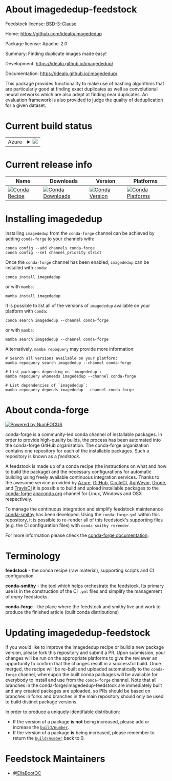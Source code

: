 About imagededup-feedstock
==========================

Feedstock license: [BSD-3-Clause](https://github.com/conda-forge/imagededup-feedstock/blob/main/LICENSE.txt)

Home: https://github.com/idealo/imagededup

Package license: Apache-2.0

Summary: Finding duplicate images made easy!

Development: https://idealo.github.io/imagededup/

Documentation: https://idealo.github.io/imagededup/

This package provides functionality to make use of hashing algorithms that are particularly good at finding exact duplicates as well as convolutional neural networks which are also adept at finding near duplicates. An evaluation framework is also provided to judge the quality of deduplication for a given dataset.

Current build status
====================


<table>
    
  <tr>
    <td>Azure</td>
    <td>
      <details>
        <summary>
          <a href="https://dev.azure.com/conda-forge/feedstock-builds/_build/latest?definitionId=23915&branchName=main">
            <img src="https://dev.azure.com/conda-forge/feedstock-builds/_apis/build/status/imagededup-feedstock?branchName=main">
          </a>
        </summary>
        <table>
          <thead><tr><th>Variant</th><th>Status</th></tr></thead>
          <tbody><tr>
              <td>linux_64_python3.10.____cpython</td>
              <td>
                <a href="https://dev.azure.com/conda-forge/feedstock-builds/_build/latest?definitionId=23915&branchName=main">
                  <img src="https://dev.azure.com/conda-forge/feedstock-builds/_apis/build/status/imagededup-feedstock?branchName=main&jobName=linux&configuration=linux%20linux_64_python3.10.____cpython" alt="variant">
                </a>
              </td>
            </tr><tr>
              <td>linux_64_python3.11.____cpython</td>
              <td>
                <a href="https://dev.azure.com/conda-forge/feedstock-builds/_build/latest?definitionId=23915&branchName=main">
                  <img src="https://dev.azure.com/conda-forge/feedstock-builds/_apis/build/status/imagededup-feedstock?branchName=main&jobName=linux&configuration=linux%20linux_64_python3.11.____cpython" alt="variant">
                </a>
              </td>
            </tr><tr>
              <td>linux_64_python3.12.____cpython</td>
              <td>
                <a href="https://dev.azure.com/conda-forge/feedstock-builds/_build/latest?definitionId=23915&branchName=main">
                  <img src="https://dev.azure.com/conda-forge/feedstock-builds/_apis/build/status/imagededup-feedstock?branchName=main&jobName=linux&configuration=linux%20linux_64_python3.12.____cpython" alt="variant">
                </a>
              </td>
            </tr><tr>
              <td>linux_64_python3.13.____cp313</td>
              <td>
                <a href="https://dev.azure.com/conda-forge/feedstock-builds/_build/latest?definitionId=23915&branchName=main">
                  <img src="https://dev.azure.com/conda-forge/feedstock-builds/_apis/build/status/imagededup-feedstock?branchName=main&jobName=linux&configuration=linux%20linux_64_python3.13.____cp313" alt="variant">
                </a>
              </td>
            </tr><tr>
              <td>linux_64_python3.9.____cpython</td>
              <td>
                <a href="https://dev.azure.com/conda-forge/feedstock-builds/_build/latest?definitionId=23915&branchName=main">
                  <img src="https://dev.azure.com/conda-forge/feedstock-builds/_apis/build/status/imagededup-feedstock?branchName=main&jobName=linux&configuration=linux%20linux_64_python3.9.____cpython" alt="variant">
                </a>
              </td>
            </tr><tr>
              <td>osx_64_python3.10.____cpython</td>
              <td>
                <a href="https://dev.azure.com/conda-forge/feedstock-builds/_build/latest?definitionId=23915&branchName=main">
                  <img src="https://dev.azure.com/conda-forge/feedstock-builds/_apis/build/status/imagededup-feedstock?branchName=main&jobName=osx&configuration=osx%20osx_64_python3.10.____cpython" alt="variant">
                </a>
              </td>
            </tr><tr>
              <td>osx_64_python3.11.____cpython</td>
              <td>
                <a href="https://dev.azure.com/conda-forge/feedstock-builds/_build/latest?definitionId=23915&branchName=main">
                  <img src="https://dev.azure.com/conda-forge/feedstock-builds/_apis/build/status/imagededup-feedstock?branchName=main&jobName=osx&configuration=osx%20osx_64_python3.11.____cpython" alt="variant">
                </a>
              </td>
            </tr><tr>
              <td>osx_64_python3.12.____cpython</td>
              <td>
                <a href="https://dev.azure.com/conda-forge/feedstock-builds/_build/latest?definitionId=23915&branchName=main">
                  <img src="https://dev.azure.com/conda-forge/feedstock-builds/_apis/build/status/imagededup-feedstock?branchName=main&jobName=osx&configuration=osx%20osx_64_python3.12.____cpython" alt="variant">
                </a>
              </td>
            </tr><tr>
              <td>osx_64_python3.13.____cp313</td>
              <td>
                <a href="https://dev.azure.com/conda-forge/feedstock-builds/_build/latest?definitionId=23915&branchName=main">
                  <img src="https://dev.azure.com/conda-forge/feedstock-builds/_apis/build/status/imagededup-feedstock?branchName=main&jobName=osx&configuration=osx%20osx_64_python3.13.____cp313" alt="variant">
                </a>
              </td>
            </tr><tr>
              <td>osx_64_python3.9.____cpython</td>
              <td>
                <a href="https://dev.azure.com/conda-forge/feedstock-builds/_build/latest?definitionId=23915&branchName=main">
                  <img src="https://dev.azure.com/conda-forge/feedstock-builds/_apis/build/status/imagededup-feedstock?branchName=main&jobName=osx&configuration=osx%20osx_64_python3.9.____cpython" alt="variant">
                </a>
              </td>
            </tr>
          </tbody>
        </table>
      </details>
    </td>
  </tr>
</table>

Current release info
====================

| Name | Downloads | Version | Platforms |
| --- | --- | --- | --- |
| [![Conda Recipe](https://img.shields.io/badge/recipe-imagededup-green.svg)](https://anaconda.org/conda-forge/imagededup) | [![Conda Downloads](https://img.shields.io/conda/dn/conda-forge/imagededup.svg)](https://anaconda.org/conda-forge/imagededup) | [![Conda Version](https://img.shields.io/conda/vn/conda-forge/imagededup.svg)](https://anaconda.org/conda-forge/imagededup) | [![Conda Platforms](https://img.shields.io/conda/pn/conda-forge/imagededup.svg)](https://anaconda.org/conda-forge/imagededup) |

Installing imagededup
=====================

Installing `imagededup` from the `conda-forge` channel can be achieved by adding `conda-forge` to your channels with:

```
conda config --add channels conda-forge
conda config --set channel_priority strict
```

Once the `conda-forge` channel has been enabled, `imagededup` can be installed with `conda`:

```
conda install imagededup
```

or with `mamba`:

```
mamba install imagededup
```

It is possible to list all of the versions of `imagededup` available on your platform with `conda`:

```
conda search imagededup --channel conda-forge
```

or with `mamba`:

```
mamba search imagededup --channel conda-forge
```

Alternatively, `mamba repoquery` may provide more information:

```
# Search all versions available on your platform:
mamba repoquery search imagededup --channel conda-forge

# List packages depending on `imagededup`:
mamba repoquery whoneeds imagededup --channel conda-forge

# List dependencies of `imagededup`:
mamba repoquery depends imagededup --channel conda-forge
```


About conda-forge
=================

[![Powered by
NumFOCUS](https://img.shields.io/badge/powered%20by-NumFOCUS-orange.svg?style=flat&colorA=E1523D&colorB=007D8A)](https://numfocus.org)

conda-forge is a community-led conda channel of installable packages.
In order to provide high-quality builds, the process has been automated into the
conda-forge GitHub organization. The conda-forge organization contains one repository
for each of the installable packages. Such a repository is known as a *feedstock*.

A feedstock is made up of a conda recipe (the instructions on what and how to build
the package) and the necessary configurations for automatic building using freely
available continuous integration services. Thanks to the awesome service provided by
[Azure](https://azure.microsoft.com/en-us/services/devops/), [GitHub](https://github.com/),
[CircleCI](https://circleci.com/), [AppVeyor](https://www.appveyor.com/),
[Drone](https://cloud.drone.io/welcome), and [TravisCI](https://travis-ci.com/)
it is possible to build and upload installable packages to the
[conda-forge](https://anaconda.org/conda-forge) [anaconda.org](https://anaconda.org/)
channel for Linux, Windows and OSX respectively.

To manage the continuous integration and simplify feedstock maintenance
[conda-smithy](https://github.com/conda-forge/conda-smithy) has been developed.
Using the ``conda-forge.yml`` within this repository, it is possible to re-render all of
this feedstock's supporting files (e.g. the CI configuration files) with ``conda smithy rerender``.

For more information please check the [conda-forge documentation](https://conda-forge.org/docs/).

Terminology
===========

**feedstock** - the conda recipe (raw material), supporting scripts and CI configuration.

**conda-smithy** - the tool which helps orchestrate the feedstock.
                   Its primary use is in the construction of the CI ``.yml`` files
                   and simplify the management of *many* feedstocks.

**conda-forge** - the place where the feedstock and smithy live and work to
                  produce the finished article (built conda distributions)


Updating imagededup-feedstock
=============================

If you would like to improve the imagededup recipe or build a new
package version, please fork this repository and submit a PR. Upon submission,
your changes will be run on the appropriate platforms to give the reviewer an
opportunity to confirm that the changes result in a successful build. Once
merged, the recipe will be re-built and uploaded automatically to the
`conda-forge` channel, whereupon the built conda packages will be available for
everybody to install and use from the `conda-forge` channel.
Note that all branches in the conda-forge/imagededup-feedstock are
immediately built and any created packages are uploaded, so PRs should be based
on branches in forks and branches in the main repository should only be used to
build distinct package versions.

In order to produce a uniquely identifiable distribution:
 * If the version of a package **is not** being increased, please add or increase
   the [``build/number``](https://docs.conda.io/projects/conda-build/en/latest/resources/define-metadata.html#build-number-and-string).
 * If the version of a package **is** being increased, please remember to return
   the [``build/number``](https://docs.conda.io/projects/conda-build/en/latest/resources/define-metadata.html#build-number-and-string)
   back to 0.

Feedstock Maintainers
=====================

* [@EllaBootQC](https://github.com/EllaBootQC/)

